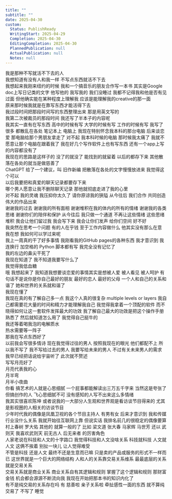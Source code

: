 ```yaml
---
title: ""
subtitle: ""
date: 2025-04-30
custom:
  Status: PublishReady
  WritingStart: 2025-04-29
  Completion: 2025-04-30
  EditingCompletion: 2025-04-30
  PlannedPublication: null
  ActualPublication: null
  Notes: null
---    
```

我是那种不写就活不下去的人  
我想知道有没有人和我一样 不写点东西就活不下去    
我想起来我刚来纽约的时候 我和一个搞音乐的朋友合作写一本书 其实是Google doc上写日记类的文字 他写他的 我写我的 我们没睡过 我都不记得我和他是否有见过面 但他确实能在某种程度上理解我 应该是能理解我的creative的那一面     
原来那时候我就是在靠写东西才能活得下去    
我过段时间把那段时间写的东西整理出来 那是用英文写的     
我第二次被裁员的那段时间 我还写了半本子的内容呢    
我其实一直有在写东西 高中的时候有写 大学的时候有写 工作的时候有写 我写了很多 都散乱在各处 笔记本上 电脑上 我现在特别怀念我本科的那台电脑 后来谈恋爱 那电脑给那个男朋友拿走了 对不起 我本科时候的电脑 那时候我太痛了 我就不愿意让那个电脑在跟着我了 我在好几个写作软件上也有写东西 还有一个app上写的内容都没有了    
我现在的思路是这样子的 没了的就没了 能找到的就留着 以后的都存下来 其他散落在各处的就当是做慈善了    
ChatGPT 给了一个建议，叫 旧作新编 把散落在各处的文字慢慢放进来 我觉得这个可以    
以后我要把和真爱的聊天记录都要存下来  
哪个男人愿意让我不删除聊天记录 那他就彻底走进了我的心里    
对不起 我的灵魂 我压抑你太久了 请你原谅我的狭隘 从今往后 我们合作 共同创造伟大的作品出来     
谢谢我的过去 谢谢我的所有面相 谢谢堆积在我的体内的所有的情绪 谢谢我的各类思绪 谢谢你们的陪伴和保护 从今往后 我只做一个通道 不再让这些情绪 这些思绪堆积 我会让他们留过我 我会写下来 我会让你们发声 给你们空间 好不好    
我突然在思考一个问题 有的人在乎钱 至于工作内容做什么 他其实没有那么在意 我在想 我如何可以学过来呢    
我上一周真的干了好多事情 我刚看我的GitHub pages的各种东西 我才意识到 我连换行 加空格的 Python 脚本都有写 我完全没有记忆了    
我的左边的鼻尖干死了     
我现在知道了 我不知道我要写什么了     
我觉得我低血糖    
哦 我想起来了 我知道我想要谈恋爱的事情其实是想被人爱 被人看见 被人呵护 有句话不是说你是你自己最好的朋友 最好的恋人 最好的父母 一个人和自己的关系和谐了 她和世界的关系就和谐了    
我现在懂了    
我现在真的有了解自己多一点 我这个人真的很复杂 multiple levels or layers 我自己都需要花大量的时间和精力才能理解我自己 我觉得我拿着一个顶配的软件 而不晓得如何让这一套软件发挥最大的功效 我了解自己最大的功效是把这个操作手册熟悉了 然后就知道怎么用了 我觉得自己挺牛的     
我还等着喝我泡的电解质水     
热水需要等一阵子    
那我在写点东西好了    
以前我会写很多情诗 现在我觉得过往的男人 按照我现在的眼光 他们都配不上 所以我不写了 我不写给过去的男人 我要写给未来的男人 不过有关未来男人的需求 我早已经把话说给宇宙听了 此次就不赘述    
写写月亮好了  
月亮代表我的心  
月半弯  
月半小夜曲    
你看 搞艺术的人就是心思细腻 一个屁事都能解读出三万五千字来 当然这是夸张了 但搞创作的人 飞心思细腻不可 没有感知的人写不出来这么多情绪    
我其实很喜欢陈坤 或者说我的一大部分人生观和世界观是看访谈节目得来的 尤其是影视圈的人相关的访谈节目    
少年时代我的偶像是凤凰卫视的各个节目主持人 有男有女 后来才意识到 我和传媒行业没什么关系 我就开始往互联网上靠 但说实话 我排名前几的很稳定的偶像要算村上春树 罗大佑 其他的 就算一般的了 比如 梁文道 张大春 马家辉 马世芳 还以 武则天 我喜欢武则天 前无古人 后无来者 的厉害角色     
人家老说在科技和人文的十字路口 我觉得科技和人文没啥关系 科技就科技 人文就人文 这俩不挨着 别扯一块儿 让人觉得难受    
不管是科技 还是人文 最终不还是生意而已嘛 只是卖的产品或服务的形式不一样而已 这世界就是一个巨大的网络结构 人和人的关系靠交易关系维系 最最底层的关系就是交易关系     
交易关系就是商业关系 商业关系自有其逻辑和规则 掌握了这个逻辑和规则 那财富 金钱 机会都会源源不断流向我 我现在开始把那本书的知识内化了    
有不是纯交易的关系存在吗 有 慈善啦 亲子关系啦 牵扯感性一面的东西 就不算纯交易了 不写了 睡觉    

